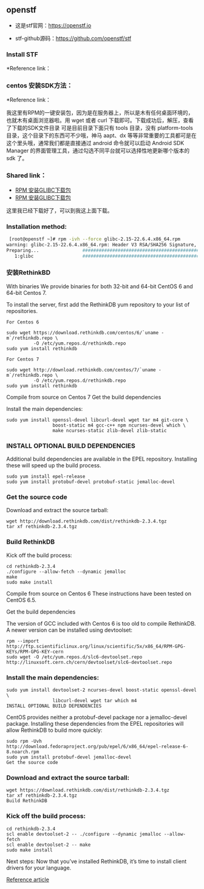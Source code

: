 
## openstf

* 这是stf官网：https://openstf.io

* stf-github源码：https://github.com/openstf/stf


### Install STF

*Reference link：


### centos 安装SDK方法：

*Reference link：


我这里有RPM的一键安装包，因为是在服务器上，所以是木有任何桌面环境的，也就木有桌面浏览器啦。用 wget 或者 curl 下载即可。下载成功后，解压，查看了下载的SDK文件目录 可是目前目录下面只有 tools 目录，没有 platform-tools 目录，这个目录下的东西可不少哦，神马 aapt、dx 等等非常重要的工具都可是在这个里头哦，通常我们都是直接通过 android 命令就可以启动 Android SDK Manager 的界面管理工具，通过勾选不同平台就可以选择性地更新哪个版本的 sdk 了。


### Shared link：

* [RPM 安装GLIBC下载包](https://rpmfind.net/linux/rpm2html/search.php?query=glibc)
* [RPM 安装GLIBC下载包](http://www.filewatcher.com/m/glibc-2.14.1-6.x86_64.rpm.3504537-0.html)

这里我已经下载好了，可以到我这上面下载。

### Installation method:

``` bash
 [root@openstf ~]# rpm -ivh --force glibc-2.15-22.6.4.x86_64.rpm
warning: glibc-2.15-22.6.4.x86_64.rpm: Header V3 RSA/SHA256 Signature, key ID 3dbdc284: NOKEY
Preparing...                ########################################### [100%]
   1:glibc                  ########################################### [100
   ```
   
   
### 安装RethinkBD
With binaries
We provide binaries for both 32-bit and 64-bit CentOS 6 and 64-bit Centos 7.

To install the server, first add the RethinkDB yum repository to your list of repositories.

`For Centos 6`
```
sudo wget https://download.rethinkdb.com/centos/6/`uname -m`/rethinkdb.repo \
          -O /etc/yum.repos.d/rethinkdb.repo
sudo yum install rethinkdb
```

`For Centos 7`
```
sudo wget http://download.rethinkdb.com/centos/7/`uname -m`/rethinkdb.repo \
          -O /etc/yum.repos.d/rethinkdb.repo
sudo yum install rethinkdb
```
Compile from source on Centos 7
Get the build dependencies

Install the main dependencies:
```
sudo yum install openssl-devel libcurl-devel wget tar m4 git-core \
                 boost-static m4 gcc-c++ npm ncurses-devel which \
                 make ncurses-static zlib-devel zlib-static
```
### INSTALL OPTIONAL BUILD DEPENDENCIES

Additional build dependencies are available in the EPEL repository. Installing these will speed up the build process.
```
sudo yum install epel-release
sudo yum install protobuf-devel protobuf-static jemalloc-devel
```
### Get the source code

Download and extract the source tarball:
```
wget http://download.rethinkdb.com/dist/rethinkdb-2.3.4.tgz
tar xf rethinkdb-2.3.4.tgz
```
### Build RethinkDB

Kick off the build process:
```
cd rethinkdb-2.3.4
./configure --allow-fetch --dynamic jemalloc
make
sudo make install
```
Compile from source on Centos 6
These instructions have been tested on CentOS 6.5.

Get the build dependencies

The version of GCC included with Centos 6 is too old to compile RethinkDB. A newer version can be installed using devtoolset:
```
rpm --import http://ftp.scientificlinux.org/linux/scientific/5x/x86_64/RPM-GPG-KEYs/RPM-GPG-KEY-cern
sudo wget -O /etc/yum.repos.d/slc6-devtoolset.repo http://linuxsoft.cern.ch/cern/devtoolset/slc6-devtoolset.repo
```
### Install the main dependencies:
```
sudo yum install devtoolset-2 ncurses-devel boost-static openssl-devel \
                 libcurl-devel wget tar which m4
INSTALL OPTIONAL BUILD DEPENDENCIES
```
CentOS provides neither a protobuf-devel package nor a jemalloc-devel package. Installing these dependencies from the EPEL repositories will allow RethinkDB to build more quickly:
```
sudo rpm -Uvh http://download.fedoraproject.org/pub/epel/6/x86_64/epel-release-6-8.noarch.rpm
sudo yum install protobuf-devel jemalloc-devel
Get the source code
```
### Download and extract the source tarball:

```
wget https://download.rethinkdb.com/dist/rethinkdb-2.3.4.tgz
tar xf rethinkdb-2.3.4.tgz
Build RethinkDB
```
### Kick off the build process:

``` 
cd rethinkdb-2.3.4
scl enable devtoolset-2 -- ./configure --dynamic jemalloc --allow-fetch
scl enable devtoolset-2 -- make
sudo make install
```
Next steps: Now that you’ve installed RethinkDB, it’s time to install client drivers for your language.

[Reference article](https://www.rethinkdb.com/docs/install/centos/)


